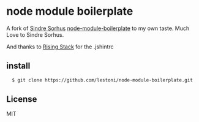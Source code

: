 # node module boilerplate

A fork of [Sindre Sorhus](https://github.com/sindresorhus) [node-module-boilerplate](https://github.com/sindresorhus/node-module-boilerplate)
to my own taste. Much Love to Sindre Sorhus.

And thanks to [Rising Stack](https://github.com/RisingStack/node-style-guide/blob/master/configs/.jshintrc) for the .jshintrc

## install

```sh
  $ git clone https://github.com/lestoni/node-module-boilerplate.git
```

## License

MIT
